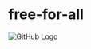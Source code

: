 # free-for-all
![GitHub Logo](https://inteng-storage.s3.amazonaws.com/img/iea/Ne6NX7roO5/sizes/ps4-controller_resize_md.jpg)
